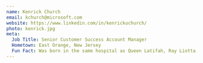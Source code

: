 ```yaml
---
name: Kenrick Church
email: kchurch@microsoft.com
website: https://www.linkedin.com/in/kenrickuchurch/
photo: kenrick.jpg
meta:
  Job Title: Senior Customer Success Account Manager
  Hometown: East Orange, New Jersey
  Fun Fact: Was born in the same hospital as Queen Latifah, Ray Liotta, Joe Pesci, Shaquille O'Neal, Tisha Campbell, and Lauryn Hill. Growing up, lived exactly 1 block from the late Whitney Houston on Cottage Place Avenue.
---
```

